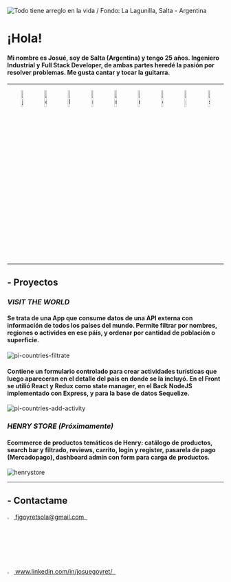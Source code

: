 ![Todo tiene arreglo en la vida / Fondo: La Lagunilla, Salta - Argentina](https://res.cloudinary.com/daau4qgbu/image/upload/v1624896504/banner_frase_SJM_tama%C3%B1o_linkedin_s4wnel.gif)

# ¡Hola!

#### Mi nombre es Josué, soy de Salta (Argentina) y tengo 25 años. Ingeniero Industrial y Full Stack Developer, de ambas partes heredé la pasión por resolver problemas. Me gusta cantar y tocar la guitarra.

---

<div align="center">
<img  width=10% alt=javascript src=https://i.ibb.co/vxZcqxs/Dise-o-sin-t-tulo-9.png />
<img  width=10% alt=css src=https://i.ibb.co/7khWBK8/Dise-o-sin-t-tulo-8.png />
<img  width=10% alt=html src=https://i.ibb.co/B2CJCXx/Dise-o-sin-t-tulo-4.png />
<img  width=10% alt=react src=https://i.ibb.co/gyYwYcY/Dise-o-sin-t-tulo-2.png />
<img  width=10% alt=redux src=https://i.ibb.co/8NJnYHX/Dise-o-sin-t-tulo-7.png />
<img  width=10% alt=node src=https://i.ibb.co/9Wxdzmf/Dise-o-sin-t-tulo-6.png />
<img  width=10% alt=express src=https://i.ibb.co/Lg8mKWG/Dise-o-sin-t-tulo-10.png />
<img  width=10% alt=postgresql src=https://i.ibb.co/PMg8Btn/Dise-o-sin-t-tulo-3.png />
<img  width=10% alt=sequelize src=https://i.ibb.co/NY9Qn2Q/Dise-o-sin-t-tulo-5.png />
</div>

---

## - Proyectos

###  ***VISIT THE WORLD***
#### Se trata de una App que consume datos de una API externa con información de todos los países del mundo. Permite filtrar por nombres, regiones o activides en ese páis, y ordenar por cantidad de población o superficie.

<img alt=pi-countries-filtrate src=https://media.giphy.com/media/V0ZrRN6fgOCA68lyzX/giphy.gif />

#### Contiene un formulario controlado para crear actividades turísticas que luego apareceran en el detalle del país en donde se la incluyó. En el Front se utilió React y Redux como state manager, en el Back NodeJS implementado con Express, y para la base de datos Sequelize.

<img alt=pi-countries-add-activity src=https://media.giphy.com/media/TtbHunRpOWyosRkApW/giphy.gif />

###  ***HENRY STORE (Próximamente)***

#### Ecommerce de productos temáticos de Henry: catálogo de productos, search bar y filtrado, reviews, carrito, login y register, pasarela de pago (Mercadopago), dashboard admin con form para carga de productos.

<img alt=henrystore src= />

---

## - Contactame

<div >
<a href="mailto:fjgoyretsola@gmail.com" ><img width="3%" src="https://cdn.freelogovectors.net/wp-content/uploads/2020/10/gmail_logo_icon.png"> fjgoyretsola@gmail.com &nbsp;
</div>
<div >
<a href="https://www.linkedin.com/in/josuegoyret/" ><img width="3%" src="https://image.flaticon.com/icons/png/512/174/174857.png"> www.linkedin.com/in/josuegoyret/ &nbsp;
</div>

<!---
josuegoyret/josuegoyret is a ✨ special ✨ repository because its `README.md` (this file) appears on your GitHub profile.
You can click the Preview link to take a look at your changes.
--->
